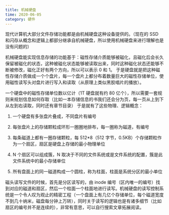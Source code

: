 ```yaml
---
title: 机械硬盘
time: 2020-06-05
category: 硬件
---
```


现代计算机大部分文件存储功能都是由机械硬盘这种设备提供的。（现在的 SSD 和闪存从概念和逻辑上都部分继承自机械硬盘，所以使用机械硬盘来进行理解也是没有问题的）

机械硬盘能实现信息存储的功能基于：磁性存储介质能够被磁化，且磁化后会长久保留被磁化的状态，这种被磁化状态能够被读取出来，同时这种磁化状态还能够不断被修改，磁化正好有两个方向，所以可以表示 0 和 1。
于是硬盘就是把这种磁性存储介质做成一个个盘片，每一个盘片上都分布着数量巨大的磁性存储单位，使用磁性读写头对盘片进行写入和读取（从原理上类似黑胶唱片的播放）。

一个硬盘中的磁性存储单位数以亿计（1T 硬盘就有约 80 亿个），所以需要一套规则来规划信息如何存取（比如一本存储信息的书我们还会分为页，每一页从上到下从左到右读取，同时还有章节目录）
于是就有了这些物理、逻辑概念：

1. 一个硬盘有多张盘片叠成，不同盘片有编号

1. 每张盘片上的存储颗粒成环形一圈圈地排布，每一圈称为磁道，有编号

1. 每条磁道上都有一圈存储颗粒，每 512\*8（512 字节，0.5KB）个存储颗粒作为一个扇区，扇区是硬盘上存储的最小物理单位

1. N 个扇区可以组成簇，N 取决于不同的文件系统或是文件系统的配置，簇是此文件系统中的最小存储单位

1. 所有盘面上的同一磁道构成一个圆柱，称为柱面，柱面是系统分区的最小单位

磁头读写文件的时候，首先是分区读写的，由 inode 编号（区内唯一的编号）找到对应的磁道和扇区，然后一个柱面一个柱面地进行读写。机械硬盘的读写控制系统是一个令人叹为观止的精密工程（一个盘面上有几亿个存储单位，每个磁道宽度不到几十纳米，磁盘每分钟上万转），同时关于读写的逻辑也是有诸多细节（比如扇区的编号并不是连续的），非常有意思，可以自行搜索文章拓展阅读。

